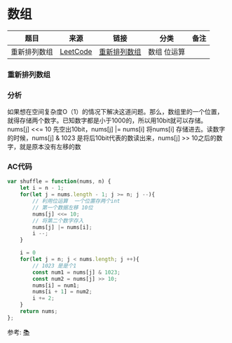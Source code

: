 # 数组

|题目      |                   来源                   |        链接          |     分类      |      备注      |
|------------|-----------------------------------------|--------------------|---------------|----------------| 
|重新排列数组| [LeetCode](https://leetcode-cn.com/problems/shuffle-the-array/)| [重新排列数组](#重新排列数组)| 数组 位运算 |

### 重新排列数组

### 分析

如果想在空间复杂度O（1）的情况下解决这道问题。那么，数组里的一个位置，就得存储两个数字。已知数字都是小于1000的，所以用10bit就可以存储。 nums[j] <<= 10 先空出10bit，nums[j] |= nums[i] 将nums[i] 存储进去。读数字的时候，nums[j] & 1023 是将后10bit代表的数读出来，nums[j] >> 10之后的数字，就是原本没有左移的数

### AC代码

```javascript
var shuffle = function(nums, n) {
    let i = n - 1;
    for(let j = nums.length - 1; j >= n; j --){
        // 利用位运算  一个位置存两个int
        // 第一个数据左移 10位
        nums[j] <<= 10;
        // 将第二个数字存入
        nums[j] |= nums[i];
        i --;
    }

    i = 0
    for(let j = n; j < nums.length; j ++){
        // 1023 是是个1
        const num1 = nums[j] & 1023;
        const num2 = nums[j] >> 10;
        nums[i] = num1;
        nums[i + 1] = num2;
        i += 2;
    }
    return nums;
};
```

参考: [:books:](https://leetcode.com/problems/shuffle-the-array/discuss/675956/In-Place-O(n)-Time-O(1)-Space-With-Explanation-and-Analysis)